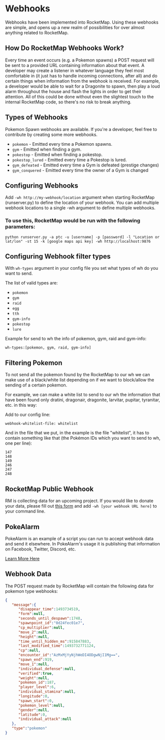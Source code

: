 # Webhooks

Webhooks have been implemented into RocketMap. Using these webhooks are simple, and opens up a new realm of possibilities for over almost anything related to RocketMap.

## How Do RocketMap Webhooks Work?

Every time an event occurs (e.g. a Pokemon spawns) a POST request will be sent to a provided URL containing information about that event. A developer may create a listener in whatever language they feel most comfortable in (it just has to handle incoming connections, after all) and do certain things when information from the webhook is received. For example, a developer would be able to wait for a Dragonite to spawn, then play a loud alarm throughout the house and flash the lights in order to get their attention. All of this could be done without even the slightest touch to the internal RocketMap code, so there's no risk to break anything.

## Types of Webhooks

Pokemon Spawn webhooks are available. 
If you're a developer, feel free to contribute by creating some more webhooks.

* `pokemon` - Emitted every time a Pokemon spawns.
* `gym` - Emitted when finding a gym.
* `pokestop` - Emitted when finding a pokestop.
* `pokestop_lured` - Emitted every time a Pokestop is lured.
* `gym_defeated` -  Emitted every time a Gym is defeated (prestige changes)
* `gym_conquered` -  Emitted every time the owner of a Gym is changed

## Configuring Webhooks
Add `-wh http://my-webhook/location` argument when starting RocketMap (runserver.py) to define the location of your webhook. You can add multiple webhook locations to a single -wh argument to define multiple webhooks.


### To use this, RocketMap would be run with the following parameters:

```
python runserver.py -a ptc -u [username] -p [password] -l "Location or lat/lon" -st 15 -k [google maps api key] -wh http://localhost:9876
```

## Configuring Webhook filter types
With `wh-types` argument in your config file you set what types of wh do you want to send.

The list of valid types are:
* `pokemon`
* `gym`
* `raid`
* `egg`
* `tth`
* `gym-info`
* `pokestop`
* `lure`

Example for send to wh the info of pokemon, gym, raid and gym-info:

```
wh-types:[pokemon, gym, raid, gym-info]
```

## Filtering Pokemon
To not send all the pokemon found by the RocketMap to our wh we can make use of a black/white list depending on if we want to block/allow the sending of a certain pokemon.

For example, we can make a white list to send to our wh the information that have been found only dratini, dragonair, dragonite, larvitar, pupitar, tyranitar, etc. in this way:

Add to our config line:

```
webhook-whitelist-file: whitelist
```

And in the file that we put, in the example is the file "whitelist", it has to contain something like that (the Pokémon IDs which you want to send to wh, one per line):

```
147
148
149
246
247
248
```

## RocketMap Public Webhook

RM is collecting data for an upcoming project. If you would like to donate your data, please fill out [this form](https://goo.gl/forms/ZCx6mQNngr0bAvRY2) and add `-wh [your webhook URL here]` to your command line. 

## PokeAlarm

PokeAlarm is an example of a script you can run to accept webhook data and send it elsewhere. In PokeAlarm's usage it is publishing that information on Facebook, Twitter, Discord, etc. 

[Learn More Here](https://github.com/kvangent/PokeAlarm)


## Webhook Data

The POST request made by RocketMap will contain the following data for pokemon type webhooks:

```json
{
   "message":{
      "disappear_time":1493734519,
      "form":null,
      "seconds_until_despawn":1748,
      "spawnpoint_id":"0d24fec01e7",
      "cp_multiplier":null,
      "move_2":null,
      "height":null,
      "time_until_hidden_ms":915847883,
      "last_modified_time":1493732771124,
      "cp":null,
      "encounter_id":"AzMxMjYyNjhWeDI4ODgwNjI1Mg==",
      "spawn_end":919,
      "move_1":null,
      "individual_defense":null,
      "verified":true,
      "weight":null,
      "pokemon_id":187,
      "player_level":6,
      "individual_stamina":null,
      "longitude":0,
      "spawn_start":0,
      "pokemon_level":null,
      "gender":null,
      "latitude":0,
      "individual_attack":null
   },
   "type":"pokemon"
}
```
